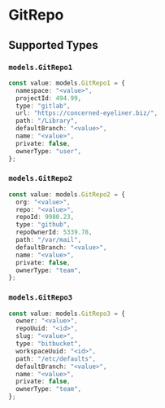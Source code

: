 # GitRepo


## Supported Types

### `models.GitRepo1`

```typescript
const value: models.GitRepo1 = {
  namespace: "<value>",
  projectId: 494.99,
  type: "gitlab",
  url: "https://concerned-eyeliner.biz/",
  path: "/Library",
  defaultBranch: "<value>",
  name: "<value>",
  private: false,
  ownerType: "user",
};
```

### `models.GitRepo2`

```typescript
const value: models.GitRepo2 = {
  org: "<value>",
  repo: "<value>",
  repoId: 9980.23,
  type: "github",
  repoOwnerId: 5339.78,
  path: "/var/mail",
  defaultBranch: "<value>",
  name: "<value>",
  private: false,
  ownerType: "team",
};
```

### `models.GitRepo3`

```typescript
const value: models.GitRepo3 = {
  owner: "<value>",
  repoUuid: "<id>",
  slug: "<value>",
  type: "bitbucket",
  workspaceUuid: "<id>",
  path: "/etc/defaults",
  defaultBranch: "<value>",
  name: "<value>",
  private: false,
  ownerType: "team",
};
```

